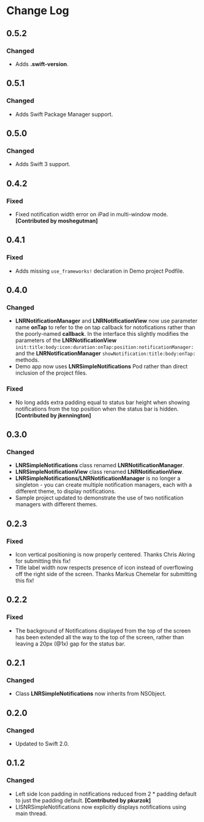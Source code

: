 # Change Log

## 0.5.2
### Changed
- Adds __.swift-version__.

## 0.5.1
### Changed
- Adds Swift Package Manager support.

## 0.5.0
### Changed
- Adds Swift 3 support.

## 0.4.2
### Fixed
- Fixed notification width error on iPad in multi-window mode. __[Contributed by moshegutman]__

## 0.4.1
### Fixed
- Adds missing ```use_frameworks!``` declaration in Demo project Podfile.

## 0.4.0
### Changed
- __LNRNotificationManager__ and __LNRNotificationView__ now use parameter name __onTap__ to refer to the on tap callback for notofications rather than the poorly-named __callback__. In the interface this slightly modifies the parameters of the __LNRNotificationView__ ```init:title:body:icon:duration:onTap:position:notificationManager:``` and the __LNRNotificationManager__ ```showNotification:title:body:onTap:``` methods. 
- Demo app now uses __LNRSimpleNotifications__ Pod rather than direct inclusion of the project files.

### Fixed
- No long adds extra padding equal to status bar height when showing notifications from the top position when the status bar is hidden. __[Contributed by jkennington]__

## 0.3.0
### Changed
- __LNRSimpleNotifications__ class renamed __LNRNotificationManager__.
- __LNRSimpleNotificationView__ class renamed __LNRNotificationView__.
- __LNRSimpleNotifications/LNRNotificationManager__ is no longer a singleton - you can create multiple notification managers, each with a different theme, to display notifications. 
- Sample project updated to demonstrate the use of two notification managers with different themes.

## 0.2.3
### Fixed
- Icon vertical positioning is now properly centered. Thanks Chris Akring for submitting this fix!
- Title label width now respects presence of icon instead of overflowing off the right side of the screen. Thanks Markus Chemelar for submitting this fix!

## 0.2.2
### Fixed
- The background of Notifications displayed from the top of the screen has been extended all the way to the top of the screen, rather than leaving a 20px (@1x) gap for the status bar. 
 
## 0.2.1
### Changed
- Class __LNRSimpleNotifications__ now inherits from NSObject.

## 0.2.0
### Changed
- Updated to Swift 2.0. 

## 0.1.2
### Changed
- Left side Icon padding in notifications reduced from 2 * padding default to just the padding default. __[Contributed by pkurzok]__
-  LISNRSimpleNotifications now explicitly displays notifications using main thread. 
